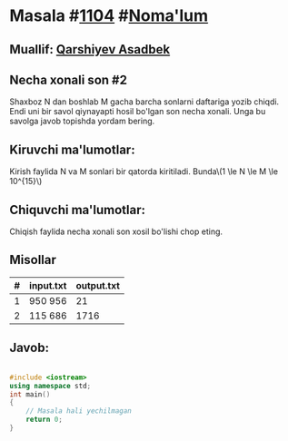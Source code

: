 
<h1>Masala #<a href="https://robocontest.uz/tasks/1104">1104</a> #<a href="https://robocontest.uz/tasks?category=1">Noma'lum</a></h1>
<h2> Muallif: <a href="https://robocontest.uz/profile/asadbek">Qarshiyev Asadbek</a></h2>
<h2>Necha xonali son #2</h2>
<p>Shaxboz N dan boshlab M gacha barcha sonlarni daftariga yozib chiqdi. Endi uni bir savol qiynayapti hosil bo'lgan son necha xonali. Unga bu savolga javob topishda yordam bering.</p>
<h2>Kiruvchi ma'lumotlar:</h2>
<p>Kirish faylida N va M sonlari bir qatorda kiritiladi. Bunda\(1 \le N \le M \le 10^{15}\)</p>
<h2>Chiquvchi ma'lumotlar:</h2>
<p>Chiqish faylida necha xonali son xosil bo'lishi chop eting.</p>
<h2>Misollar</h2>
<table>
    <thead>
        <tr>
            <th>#</th>
            <th>input.txt</th>
            <th>output.txt</th>
        </tr>
    </thead>
    <tbody>
            <tr>
                <td>1</td>
                <td>950 956</td>
                <td>21</td>
            </tr>
            <tr>
                <td>2</td>
                <td>115 686</td>
                <td>1716</td>
            </tr>
    </tbody>
    </table>
    
<h2>Javob:</h2>

######
```cpp
#include <iostream>
using namespace std;
int main()
{
    // Masala hali yechilmagan
    return 0;
}
```
